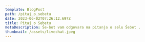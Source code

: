 ```yaml
---
template: BlogPost
path: /pitaj_o_sebetu
date: 2023-06-02T07:26:12.697Z
title: Pitaj o Šebetu
metaDescription: Še-bot vam odgovara na pitanja o selu Šebet .
thumbnail: /assets/livechat.jpeg
---
```

<script src="https://openchat.so/chat.js"></script>
<script>
    var chatConfig = {
    token: "X5Fxo1vvqNWMHP0Etnvb",
    };
    initializeChatWidget(chatConfig);
</script>
                             

